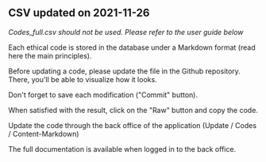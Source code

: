 ## CSV updated on 2021-11-26

*Codes_full.csv should not be used. Please refer to the user guide below*

Each ethical code is stored in the database under a Markdown format (read here the main principles). 

Before updating a code, please update the file in the Github repository. There, you'll be able to visualize how it looks. 

Don't forget to save each modification ("Commit" button). 

When satisfied with the result, click on the "Raw" button and copy the code. 

Update the code through the back office of the application (Update / Codes / Content-Markdown)

The full documentation is available when logged in to the back office.
